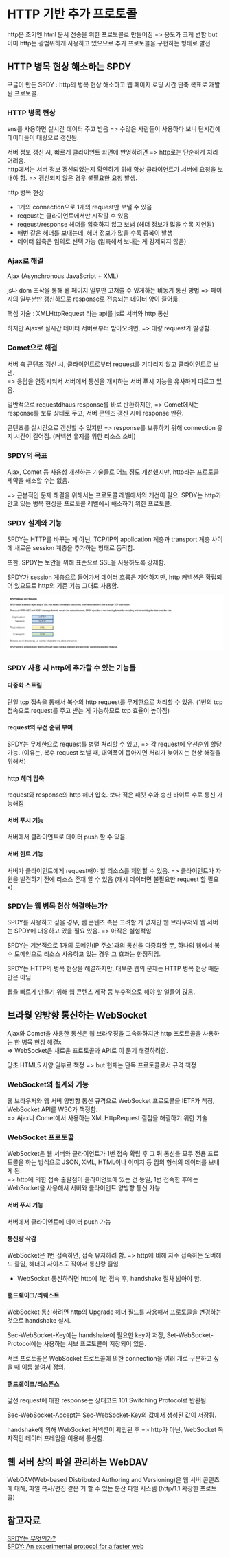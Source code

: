 # HTTP 기반 추가 프로토콜

http은 초기엔 html 문서 전송을 위한 프로토콜로 만들어짐 => 용도가 크게 변함 but 이미 http는 광범위하게 사용하고 있으므로 추가 프로토콜을 구현하는 형태로 발전

## HTTP 병목 현상 해소하는 SPDY

구글이 만든 SPDY : http의 병목 현상 해소하고 웹 페이지 로딩 시간 단축 목표로 개발된 프로토콜.

### HTTP 병목 현상

sns를 사용하면 실시간 데이터 주고 받음 => 수많은 사람들이 사용하다 보니 단시간에 데이터들이 대량으로 갱신됨.

서버 정보 갱신 시, 빠르게 클라이언트 화면에 반영하려면 => http로는 단순하게 처리 어려움.<br>
http에서는 서버 정보 갱신되었는지 확인하기 위해 항상 클라이언트가 서버에 요청을 보내야 함. => 갱신되지 않은 경우 불필요한 요청 발생.

http 병목 현상

- 1개의 connection으로 1개의 request만 보낼 수 있음
- reqeust는 클라이언트에서만 시작할 수 있음
- reqeust/response 헤더를 압축하지 않고 보냄 (헤더 정보가 많을 수록 지연됨)
- 매번 같은 헤더를 보내는데, 헤더 정보가 많을 수록 중복이 발생
- 데이터 압축은 임의로 선택 가능 (압축해서 보내는 게 강제되지 않음)

### Ajax로 해결

Ajax (Asynchronous JavaScript + XML)

js나 dom 조작을 통해 웹 페이지 일부만 고쳐쓸 수 있게하는 비동기 통신 방법 => 페이지의 일부분만 갱신하므로 response로 전송되는 데이터 양이 줄어듦.

핵심 기술 : XMLHttpRequest 라는 api를 js로 서버와 http 통신

하지만 Ajax로 실시간 데이터 서버로부터 받아오려면, => 대량 request가 발생함.

### Comet으로 해결

서버 측 콘텐츠 갱신 시, 클라이언트로부터 request를 기다리지 않고 클라이언트로 보냄.<br>
=> 응답을 연장시켜서 서버에서 통신을 개시하는 서버 푸시 기능을 유사하게 따르고 있음.

일반적으로 requestdhaus response를 바로 반환하지만, => Comet에서는 response를 보류 상태로 두고, 서버 콘텐츠 갱신 시에 response 반환.

콘텐츠를 실시간으로 갱신할 수 있지만 => response를 보류하기 위해 connection 유지 시간이 길어짐. (커넥션 유지를 위한 리소스 소비)

### SPDY의 목표

Ajax, Comet 등 사용성 개선하는 기술들로 어느 정도 개선했지만, http라는 프로토콜 제약을 해소할 수는 없음.

=> 근본적인 문제 해결을 위해서는 프로토콜 레벨에서의 개선이 필요. SPDY는 http가 안고 있는 병목 현상을 프로토콜 레벨에서 해소하기 위한 프로토콜.

### SPDY 설계와 기능

SPDY는 HTTP를 바꾸는 게 아닌, TCP/IP의 application 계층과 transport 계층 사이에 새로운 session 계층을 추가하는 형태로 동작함.

또한, SPDY는 보안을 위해 표준으로 SSL을 사용하도록 강제함.

SPDY가 session 계층으로 들어가서 데이터 흐름은 제어하지만, http 커넥션은 확립되어 있으므로 http의 기존 기능 그대로 사용함.

![alt text](image-12.png)

### SPDY 사용 시 http에 추가할 수 있는 기능들

#### 다중화 스트림

단일 tcp 접속을 통해서 복수의 http request를 무제한으로 처리할 수 있음. (1번의 tcp 접속으로 request를 주고 받는 게 가능하므로 tcp 효율이 높아짐)

#### request의 우선 순위 부여

SPDY는 무제한으로 request를 병렬 처리할 수 있고, => 각 request에 우선순위 할당 가능. (이유는, 복수 request 보낼 때, 대역폭이 좁아지면 처리가 늦어지는 현상 해결을 위해서)

#### http 헤더 압축

request와 response의 http 헤더 압축. 보다 적은 패킷 수와 송신 바이트 수로 통신 가능해짐

#### 서버 푸시 기능

서버에서 클라이언트로 데이터 push 할 수 있음.

#### 서버 힌트 기능

서버가 클라이언트에게 request해야 할 리소스를 제안할 수 있음. => 클라이언트가 자원을 발견하기 전에 리소스 존재 알 수 있음 (캐시 데이터면 불필요한 request 할 필요x)

### SPDY는 웹 병목 현상 해결하는가?

SPDY를 사용하고 싶을 경우, 웹 콘텐츠 측은 고려할 게 없지만 웹 브라우저와 웹 서버는 SPDY에 대응하고 있을 필요 있음. => 아직은 실험적임

SPDY는 기본적으로 1개의 도메인(IP 주소)과의 통신을 다중화할 뿐, 하나의 웹에서 복수 도메인으로 리소스 사용하고 있는 경우 그 효과는 한정적임.

SPDY는 HTTP의 병목 현상을 해결하지만, 대부분 웹의 문제는 HTTP 병목 현상 때문만은 아님.

웹을 빠르게 만들기 위해 웹 콘텐츠 제작 등 부수적으로 해야 할 일들이 많음.

## 브라웢 양방향 통신하는 WebSocket

Ajax와 Comet을 사용한 통신은 웹 브라우징을 고속화하지만 http 프로토콜을 사용하는 한 병목 현상 해결x<br>
=> WebSocket은 새로운 프로토콜과 API로 이 문제 해결하려함.

당초 HTML5 사양 일부로 책정 => but 현재는 단독 프로토콜로서 규격 책정

### WebSocket의 설계와 기능

웹 브라우저와 웹 서버 양방향 통신 규격으로 WebSocket 프로토콜을 IETF가 책정, WebSocket API를 W3C가 책정함.<br>
=> Ajax나 Comet에서 사용하는 XMLHttpRequest 결점을 해결하기 위한 기술

### WebSocket 프로토콜

WebSocket은 웹 서버와 클라이언트가 1번 접속 확립 후 그 뒤 통신을 모두 전용 프로토콜을 하는 방식으로 JSON, XML, HTML이나 이미지 등 임의 형식의 데이터를 보내게 됨.<br>
=> http에 의한 접속 출발점이 클라이언트에 있는 건 동일, 1번 접속한 후에는 WebSocket을 사용해서 서버와 클라이언트 양방향 통신 가능.

#### 서버 푸시 기능

서버에서 클라이언트에 데이터 push 가능

#### 통신량 삭감

WebSocket은 1번 접속하면, 접속 유지하려 함. => http에 비해 자주 접속하는 오버헤드 줄임, 헤더의 사이즈도 작아서 통신량 줄임

- WebSocket 통신하려면 http에 1번 접속 후, handshake 절차 밟아야 함.

#### 핸드쉐이크/리퀘스트

WebSocket 통신하려면 http의 Upgrade 헤더 필드를 사용해서 프로토콜을 변경하는 것으로 handshake 실시.

Sec-WebSocket-Key에는 handshake에 필요한 key가 저장, Set-WebSocket-Protocol에는 사용하는 서브 프로토콜이 저장되어 있음.

서브 프로토콜은 WebSocket 프로토콜에 의한 connection을 여러 개로 구분하고 싶을 때 이름 붙여서 정의.

#### 핸드쉐이크/리스폰스

앞선 request에 대한 response는 상태코드 101 Switching Protocol로 반환됨.

Sec-WebSocket-Accept는 Sec-WebSocket-Key의 값에서 생성된 값이 저장됨.

handshake에 의해 WebSocket 커넥션이 확립된 후 => http가 아닌, WebSocket 독자적인 데이터 프레임을 이용해 통신함.

## 웹 서버 상의 파일 관리하는 WebDAV

WebDAV(Web-based Distributed Authoring and Versioning)은 웹 서버 콘텐츠에 대해, 파일 복사/편집 같은 거 할 수 있는 분산 파일 시스템 (http/1.1 확장한 프로토콜)

## 참고자료

[SPDY는 무엇인가?](https://d2.naver.com/helloworld/140351)<br>
[SPDY: An experimental protocol for a faster web](https://www.chromium.org/spdy/spdy-whitepaper/)<br>
